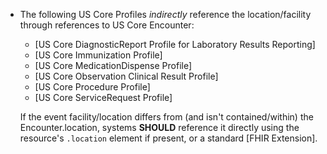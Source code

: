 * The following US Core Profiles *indirectly* reference the location/facility through references to US Core Encounter:
    - [US Core DiagnosticReport Profile for Laboratory Results Reporting]
    - [US Core Immunization Profile]
    - [US Core MedicationDispense Profile]
    - [US Core Observation Clinical Result Profile]
    - [US Core Procedure Profile]
    - [US Core ServiceRequest Profile]

  If the event facility/location differs from (and isn't contained/within) the Encounter.location, systems **SHOULD** reference it directly using the resource's `.location` element if present, or a standard [FHIR Extension].